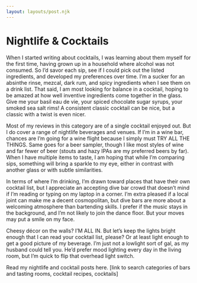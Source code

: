 ```yaml
---
layout: layouts/post.njk
---
```

<h1>Nightlife & Cocktails</h1>

When I started writing about cocktails, I was learning about them myself for the first time, having grown up in a household where alcohol was not consumed. So I’d savor each sip, see if I could pick out the listed ingredients, and developed my preferences over time. I’m a sucker for an absinthe rinse, mezcal, dark rum, and spicy ingredients when I see them on a drink list. That said, I am most looking for balance in a cocktail, hoping to be amazed at how well inventive ingredients come together in the glass. Give me your basil eau de vie, your spiced chocolate sugar syrups, your smoked sea salt rims! A consistent classic cocktail can be nice, but a classic with a twist is even nicer.

Most of my reviews in this category are of a single cocktail enjoyed out. But I do cover a range of nightlife beverages and venues. If I’m in a wine bar, chances are I’m going for a wine flight because I simply must TRY ALL THE THINGS. Same goes for a beer sampler, though I like most styles of wine and far fewer of beer (stouts and hazy IPAs are my preferred beers by far). When I have multiple items to taste, I am hoping that while I’m comparing sips, something will bring a sparkle to my eye, either in contrast with another glass or with subtle similarities.

In terms of where I’m drinking, I’m drawn toward places that have their own cocktail list, but I appreciate an accepting dive bar crowd that doesn’t mind if I’m reading or typing on my laptop in a corner. I’m extra pleased if a local joint can make me a decent cosmopolitan, but dive bars are more about a welcoming atmosphere than bartending skills. I prefer if the music stays in the background, and I’m not likely to join the dance floor. But your moves may put a smile on my face.

Cheesy décor on the walls? I’M ALL IN. But let’s keep the lights bright enough that I can read your cocktail list, please? Or at least light enough to get a good picture of my beverage. I’m just not a lowlight sort of gal, as my husband could tell you. He’d prefer mood lighting every day in the living room, but I’m quick to flip that overhead light switch.

Read my nightlife and cocktail posts here. [link to search categories of bars and tasting rooms, cocktail recipes, cocktails]
